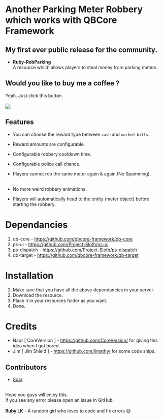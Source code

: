 # Another Parking Meter Robbery which works with QBCore Framework
## My first ever <strong>public release</strong> for the community.
- <strong> Ruby-RobParking </strong> <br>
A resource which allows players to steal money from parking meters.
## Would you like to buy me a coffee ?
<!-- Buy me a coffee : https://www.buymeacoffee.com/imrubylk -->
Yeah. Just click this button. <br><br>
<a href="https://www.buymeacoffee.com/imrubylk"><img src="https://img.buymeacoffee.com/button-api/?text=Buy me a coffee&emoji=&slug=imrubylk&button_colour=FFDD00&font_colour=000000&font_family=Cookie&outline_colour=000000&coffee_colour=ffffff" /></a>
## Features
- You can choose the reward type between `cash` and `marked-bills`.<br>
- Reward amounts are configurable. <br>
- Configurable robbery cooldown time. <br>
- Configurable police call chance. <br>
- Players cannot rob the same meter again & again (No Spamming). <br> <br>

- No more weird robbery animations. <br>
- Players will automatically head to the entity (meter object) before starting the robbery.

# Dependancies #
01. qb-core - https://github.com/qbcore-framework/qb-core <br>
02. ps-ui - https://github.com/Project-Sloth/ps-ui <br>
03. ps-dispatch - https://github.com/Project-Sloth/ps-dispatch <br>
04. qb-target - https://github.com/qbcore-framework/qb-target


# Installation
01. Make sure that you have all the above dependancies in your server.
02. Download the resource.
03. Place it in your resources folder as you want.
04. Done.

# Credits
- Naor [ CoreVersion ] - https://github.com/CoreVersion/ for giving this idea when I got bored.
- Jim [ Jim Shield ] - https://github.com/jimathy/ for some code snips.

## Contributors ##
- [Scar](https://github.com/scarfoxed)

<br>
Hope you guys will enjoy this.<br>If you see any error please open an issue in GitHub.<br><br>
<strong>Ruby LK</strong> - A random girl who loves to code and fix errors 😋
